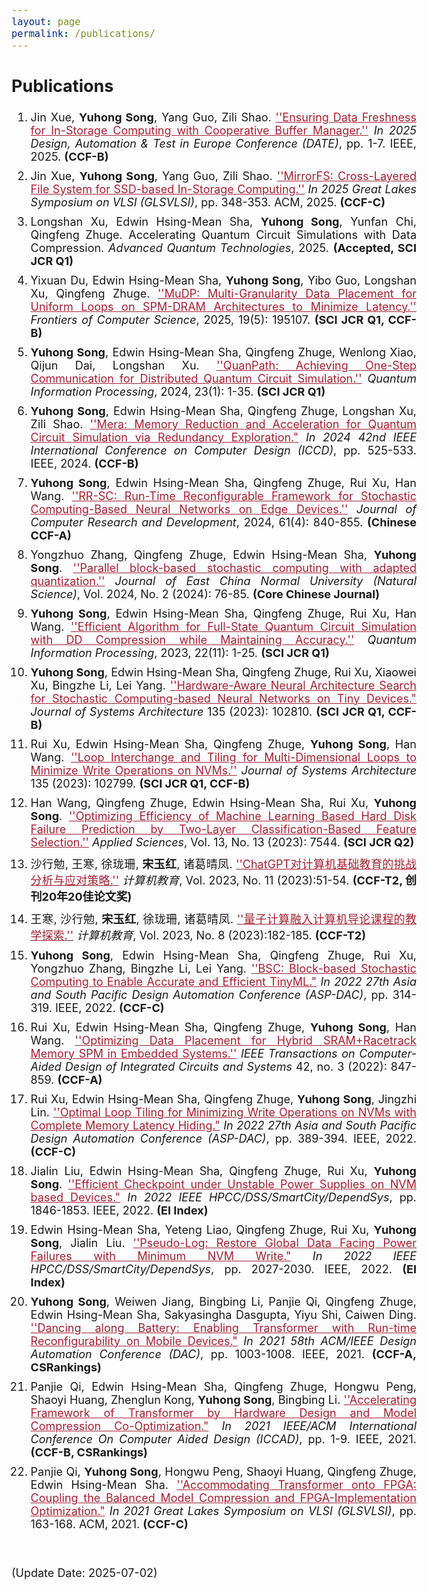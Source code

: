 ```yaml
---
layout: page
permalink: /publications/
---
```

<style>
    body {
        font-size: 18px;
    }
    .publications li{
        margin: 10px 0;
        text-align: justify;
    }
    a {
      color: #a32133;
    }
    h5 {
      font-weight: 700;
      margin-left: -2em;
    }
</style>


<section class="publications">
    <h2>Publications</h2>
    <ol>
        <li>
            Jin Xue, <strong>Yuhong Song</strong>, Yang Guo, Zili Shao. <a href="https://ieeexplore.ieee.org/abstract/document/10993028?casa_token=qbznp401g9cAAAAA:EvHkfNzQGuFxNQpk9wzAJ96Yg7xKOzVA0ImanRRUx1JEcrxBJbByPI_zgrDOAyyyIA-kUmk">''Ensuring Data Freshness for In-Storage Computing with Cooperative Buffer Manager.''</a> <em>In 2025 Design, Automation & Test in Europe Conference (DATE)</em>, pp. 1-7. IEEE, 2025. <strong>(CCF-B)</strong>
        </li>
        <li>
            Jin Xue, <strong>Yuhong Song</strong>, Yang Guo, Zili Shao. <a href="https://dl.acm.org/doi/10.1145/3716368.3735146">''MirrorFS: Cross-Layered File System for SSD-based In-Storage Computing.''</a> <em>In 2025 Great Lakes Symposium on VLSI (GLSVLSI)</em>, pp. 348-353. ACM, 2025. <strong>(CCF-C)</strong>
        </li>
        <li>
            Longshan Xu, Edwin Hsing-Mean Sha, <strong>Yuhong Song</strong>, Yunfan Chi, Qingfeng Zhuge. Accelerating Quantum Circuit Simulations with Data Compression. <em>Advanced Quantum Technologies</em>, 2025. <strong>(Accepted, SCI JCR Q1)</strong>
        </li>
        <li>
            Yixuan Du, Edwin Hsing-Mean Sha, <strong>Yuhong Song</strong>, Yibo Guo, Longshan Xu, Qingfeng Zhuge. <a href="https://link.springer.com/article/10.1007/s11704-023-3566-y">''MuDP: Multi-Granularity Data Placement for Uniform Loops on SPM-DRAM Architectures to Minimize Latency.''</a> <em>Frontiers of Computer Science</em>, 2025, 19(5): 195107. <strong>(SCI JCR Q1, CCF-B)</strong>
        </li>
        <li>
            <strong>Yuhong Song</strong>, Edwin Hsing-Mean Sha, Qingfeng Zhuge, Wenlong Xiao, Qijun Dai, Longshan Xu. <a href="https://link.springer.com/article/10.1007/s11128-023-04192-x">''QuanPath: Achieving One-Step Communication for Distributed Quantum Circuit Simulation.''</a> <em>Quantum Information Processing</em>, 2024, 23(1): 1-35. <strong>(SCI JCR Q1)</strong>
        </li>
        <li>
            <strong>Yuhong Song</strong>, Edwin Hsing-Mean Sha, Qingfeng Zhuge, Longshan Xu, Zili Shao. <a href="https://ieeexplore.ieee.org/abstract/document/10818024?casa_token=Tnd7EVPKU-MAAAAA:TtlUGJ_ksgohxNXhBqcwqSbBJGbH8L2jQdnkO2Q-VFUjlFdT1KR3IOJz9lCd6u6dYSYr52w">''Mera: Memory Reduction and Acceleration for Quantum Circuit Simulation via Redundancy Exploration."</a> <em>In 2024 42nd IEEE International Conference on Computer Design (ICCD)</em>, pp. 525-533. IEEE, 2024. <strong>(CCF-B)</strong>
        </li>
        <li>
            <strong>Yuhong Song</strong>, Edwin Hsing-Mean Sha, Qingfeng Zhuge, Rui Xu, Han Wang. <a href="https://crad.ict.ac.cn/en/article/Y2024/I4/840">''RR-SC: Run-Time Reconfigurable Framework for Stochastic Computing-Based Neural Networks on Edge Devices.''</a> <em>Journal of Computer Research and Development</em>, 2024, 61(4): 840-855. <strong>(Chinese CCF-A)</strong>
        </li>
        <li>
            Yongzhuo Zhang, Qingfeng Zhuge, Edwin Hsing-Mean Sha, <strong>Yuhong Song</strong>. <a href="https://xblk.ecnu.edu.cn/CN/10.3969/j.issn.1000-5641.2024.02.009">''Parallel block-based stochastic computing with adapted quantization.''</a> <em>Journal of East China Normal University (Natural Science)</em>, Vol. 2024, No. 2 (2024): 76-85. <strong>(Core Chinese Journal)</strong>
        </li>
        <li>
            <strong>Yuhong Song</strong>, Edwin Hsing-Mean Sha, Qingfeng Zhuge, Rui Xu, Han Wang. <a href="https://link.springer.com/article/10.1007/s11128-023-04160-5">''Efficient Algorithm for Full-State Quantum Circuit Simulation with DD Compression while Maintaining Accuracy.''</a> <em>Quantum Information Processing</em>, 2023, 22(11): 1-25. <strong>(SCI JCR Q1)</strong>
        </li>
        <li>
            <strong>Yuhong Song</strong>, Edwin Hsing-Mean Sha, Qingfeng Zhuge, Rui Xu, Xiaowei Xu, Bingzhe Li, Lei Yang. <a href="https://www.sciencedirect.com/science/article/abs/pii/S1383762122002958">''Hardware-Aware Neural Architecture Search for Stochastic Computing-based Neural Networks on Tiny Devices."</a> <em>Journal of Systems Architecture</em> 135 (2023): 102810. <strong>(SCI JCR Q1, CCF-B)</strong>
        </li>
        <li>
            Rui Xu, Edwin Hsing-Mean Sha, Qingfeng Zhuge, <strong>Yuhong Song</strong>, Han Wang. <a href="https://www.sciencedirect.com/science/article/abs/pii/S1383762122002843">''Loop Interchange and Tiling for Multi-Dimensional Loops to Minimize Write Operations on NVMs.''</a> <em>Journal of Systems Architecture</em> 135 (2023): 102799. <strong>(SCI JCR Q1, CCF-B)</strong>
        </li>
        <li>
            Han Wang, Qingfeng Zhuge, Edwin Hsing-Mean Sha, Rui Xu, <strong>Yuhong Song</strong>. <a href="https://www.mdpi.com/2076-3417/13/13/7544">''Optimizing Efficiency of Machine Learning Based Hard Disk Failure Prediction by Two-Layer Classification-Based Feature Selection.''</a> <em>Applied Sciences</em>, Vol. 13, No. 13 (2023): 7544. <strong>(SCI JCR Q2)</strong>
        </li>
        <li>
            沙行勉, 王寒, 徐珑珊, <strong>宋玉红</strong>, 诸葛晴凤. <a href="https://jyjs.chinajournal.net.cn/wki/WebPublication/paperDigest.aspx?paperID=7806487c-d8fb-4c54-a973-2f23f174c907#">''ChatGPT对计算机基础教育的挑战分析与应对策略.''</a> <em>计算机教育</em>, Vol. 2023, No. 11 (2023):51-54. <strong>(CCF-T2, 创刊20年20佳论文奖)</strong>
        </li>
        <li>
            王寒, 沙行勉, <strong>宋玉红</strong>, 徐珑珊, 诸葛晴凤. <a href="https://jyjs.chinajournal.net.cn/WKI/WebPublication/paperDigest.aspx?paperID=c3cfccfb-5657-48be-a68f-20662ca7e08d">''量子计算融入计算机导论课程的教学探索.''</a> <em>计算机教育</em>, Vol. 2023, No. 8 (2023):182-185. <strong>(CCF-T2)</strong>
        </li>
        <li>
            <strong>Yuhong Song</strong>, Edwin Hsing-Mean Sha, Qingfeng Zhuge, Rui Xu, Yongzhuo Zhang, Bingzhe Li, Lei Yang. <a href="https://ieeexplore.ieee.org/abstract/document/9712585?casa_token=xC6b1_UqGe8AAAAA:maLg4Q7MK7dw7xM63ReH_KP6pU0uY8lPsAZAZRklVbpUil9CZEANOh8DIdmJIWFfi6GF0gs">''BSC: Block-based Stochastic Computing to Enable Accurate and Efficient TinyML."</a> <em>In 2022 27th Asia and South Pacific Design Automation Conference (ASP-DAC)</em>, pp. 314-319. IEEE, 2022. <strong>(CCF-C)</strong>
        </li>
        <li>
            Rui Xu, Edwin Hsing-Mean Sha, Qingfeng Zhuge, <strong>Yuhong Song</strong>, Han Wang. <a href="https://ieeexplore.ieee.org/abstract/document/9808100?casa_token=_kUN9hB2XzYAAAAA:ebshkzCUuRdtrKgAwv4DQeCylB6BSZ0H8SR3QyFG7WAlfMis5GBf0yFC2hsRPwFawfuGBrA">''Optimizing Data Placement for Hybrid SRAM+Racetrack Memory SPM in Embedded Systems.''</a> <em>IEEE Transactions on Computer-Aided Design of Integrated Circuits and Systems</em> 42, no. 3 (2022): 847-859. <strong>(CCF-A)</strong>
        </li>
        <li>
            Rui Xu, Edwin Hsing-Mean Sha, Qingfeng Zhuge, <strong>Yuhong Song</strong>, Jingzhi Lin. <a href="https://ieeexplore.ieee.org/abstract/document/9712532?casa_token=LUgtxjnVLdsAAAAA:XTYm5Dw8E41h-inDJsHdpOjM3ZBnRdYb-M9De4SfwAuoEeReTkdgZCR7wj3XtB4lhG29QtU">''Optimal Loop Tiling for Minimizing Write Operations on NVMs with Complete Memory Latency Hiding."</a> <em>In 2022 27th Asia and South Pacific Design Automation Conference (ASP-DAC)</em>, pp. 389-394. IEEE, 2022. <strong>(CCF-C)</strong>
        </li>
        <li>
            Jialin Liu, Edwin Hsing-Mean Sha, Qingfeng Zhuge, Rui Xu, <strong>Yuhong Song</strong>. <a href="https://ieeexplore.ieee.org/abstract/document/10074682">''Efficient Checkpoint under Unstable Power Supplies on NVM based Devices."</a> <em>In 2022 IEEE HPCC/DSS/SmartCity/DependSys</em>, pp. 1846-1853. IEEE, 2022. <strong>(EI Index)</strong>
        </li>
        <li>
            Edwin Hsing-Mean Sha, Yeteng Liao, Qingfeng Zhuge, Rui Xu, <strong>Yuhong Song</strong>, Jialin Liu. <a href="https://ieeexplore.ieee.org/abstract/document/10074635">''Pseudo-Log: Restore Global Data Facing Power Failures with Minimum NVM Write."</a> <em>In 2022 IEEE HPCC/DSS/SmartCity/DependSys</em>, pp. 2027-2030. IEEE, 2022. <strong>(EI Index)</strong>
        </li>
        <li>
            <strong>Yuhong Song</strong>, Weiwen Jiang, Bingbing Li, Panjie Qi, Qingfeng Zhuge, Edwin Hsing-Mean Sha, Sakyasingha Dasgupta, Yiyu Shi, Caiwen Ding. <a href="https://ieeexplore.ieee.org/abstract/document/9586295?casa_token=_-TgosNFim4AAAAA:oRP_KXYaTCITWTgXZtbNF7wFjhDZet1RyfqL9K632YgSohfmelf0zIYPhoaNYW5IRQ-O5rI">''Dancing along Battery: Enabling Transformer with Run-time Reconfigurability on Mobile Devices."</a> <em>In 2021 58th ACM/IEEE Design Automation Conference (DAC)</em>, pp. 1003-1008. IEEE, 2021. <strong>(CCF-A, CSRankings)</strong>
        </li>
        <li>
            Panjie Qi, Edwin Hsing-Mean Sha, Qingfeng Zhuge, Hongwu Peng, Shaoyi Huang, Zhenglun Kong, <strong>Yuhong Song</strong>, Bingbing Li. <a href="https://ieeexplore.ieee.org/abstract/document/9643586?casa_token=tILZxO-EEhwAAAAA:m2ccbWRNOGm5QsM4PGzYZ0sz1I2CFDEJLG6YaXnIrjyp-tzcLfc4CI-kWJtd0JGRPYVZY-U">''Accelerating Framework of Transformer by Hardware Design and Model Compression Co-Optimization."</a> <em>In 2021 IEEE/ACM International Conference On Computer Aided Design (ICCAD)</em>, pp. 1-9. IEEE, 2021. <strong>(CCF-B, CSRankings)</strong>
        </li>
        <li>
            Panjie Qi, <strong>Yuhong Song</strong>, Hongwu Peng, Shaoyi Huang, Qingfeng Zhuge, Edwin Hsing-Mean Sha. <a href="https://dl.acm.org/doi/abs/10.1145/3453688.3461739?casa_token=DUhLreU_a3QAAAAA:ORKBUR_yGqANLXqzyG3nmlq2yg1Irde41H-E0Kbba7qDeTvXaNIH4Il60Iy8Hy5cCGnP_AHnXmI">''Accommodating Transformer onto FPGA: Coupling the Balanced Model Compression and FPGA-Implementation Optimization."</a> <em>In 2021 Great Lakes Symposium on VLSI (GLSVLSI)</em>, pp. 163-168. ACM, 2021. <strong>(CCF-C)</strong>
        </li>
    </ol>
    <br>
    <p>(Update Date: 2025-07-02)</p>
</section>
